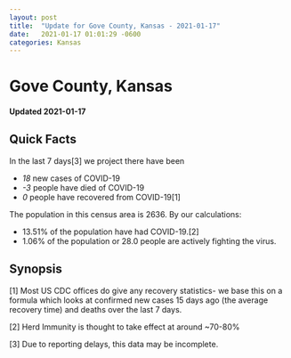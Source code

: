 ```yaml
---
layout: post
title:  "Update for Gove County, Kansas - 2021-01-17"
date:   2021-01-17 01:01:29 -0600
categories: Kansas
---
```


# Gove County, Kansas
#### Updated 2021-01-17

## Quick Facts

In the last 7 days[3] we project there have been
- *18* new cases of COVID-19
- *-3* people have died of COVID-19
- *0* people have recovered from COVID-19[1]

The population in this census area is 2636. By our calculations:
- 13.51% of the population have had COVID-19.[2]
- 1.06% of the population or 28.0 people are actively fighting the virus.

## Synopsis




[1] Most US CDC offices do give any recovery statistics- we base this on a formula which looks at confirmed new cases
15 days ago (the average recovery time) and deaths over the last 7 days.

[2] Herd Immunity is thought to take effect at around ~70-80%

[3] Due to reporting delays, this data may be incomplete.
 
    